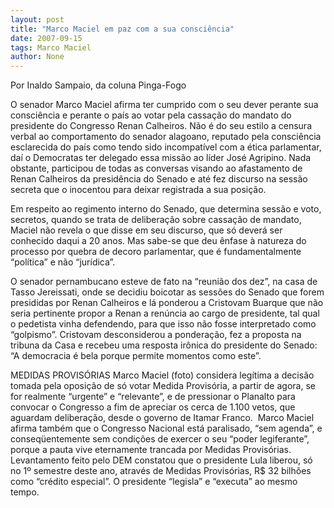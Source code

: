 ```yaml
---
layout: post
title: "Marco Maciel em paz com a sua consciência"
date: 2007-09-15
tags: Marco Maciel
author: None
---
```

Por Inaldo Sampaio, da coluna Pinga-Fogo

O senador Marco Maciel afirma ter cumprido com o seu dever perante sua consci&ecirc;ncia e perante o pa&iacute;s ao votar pela cassa&ccedil;&atilde;o do mandato do presidente do Congresso Renan Calheiros. 
N&atilde;o &eacute; do seu estilo a censura verbal ao comportamento do senador alagoano, reputado pela consci&ecirc;ncia esclarecida do pa&iacute;s como tendo sido incompat&iacute;vel com a &eacute;tica parlamentar, da&iacute; o Democratas ter delegado essa miss&atilde;o ao l&iacute;der Jos&eacute; Agripino. 
Nada obstante, participou de todas as conversas visando ao afastamento de Renan Calheiros da presid&ecirc;ncia do Senado e at&eacute; fez discurso na sess&atilde;o secreta que o inocentou para deixar registrada a sua posi&ccedil;&atilde;o. 

Em respeito ao regimento interno do Senado, que determina sess&atilde;o e voto, secretos, quando se trata de delibera&ccedil;&atilde;o sobre cassa&ccedil;&atilde;o de mandato, Maciel n&atilde;o revela o que disse em seu discurso, que s&oacute; dever&aacute; ser conhecido daqui a 20 anos. 
Mas sabe-se que deu &ecirc;nfase &agrave; natureza do processo por quebra de decoro parlamentar, que &eacute; fundamentalmente &ldquo;pol&iacute;tica&rdquo; e n&atilde;o &ldquo;jur&iacute;dica&rdquo;. 

O senador pernambucano esteve de fato na &ldquo;reuni&atilde;o dos dez&rdquo;, na casa de Tasso Jereissati, onde se decidiu boicotar as sess&otilde;es do Senado que forem presididas por Renan Calheiros e l&aacute; ponderou a Cristovam Buarque que n&atilde;o seria pertinente propor a Renan a ren&uacute;ncia ao cargo de presidente, tal qual o pedetista vinha defendendo, para que isso n&atilde;o fosse interpretado como &ldquo;golpismo&rdquo;. 
Cristovam desconsiderou a pondera&ccedil;&atilde;o, fez a proposta na tribuna da Casa e recebeu uma resposta ir&ocirc;nica do presidente do Senado: &ldquo;A democracia &eacute; bela porque permite momentos como este&rdquo;. 

MEDIDAS PROVIS&Oacute;RIAS
Marco Maciel (foto) considera leg&iacute;tima a decis&atilde;o tomada pela oposi&ccedil;&atilde;o de s&oacute; votar Medida Provis&oacute;ria, a partir de agora, se for realmente &ldquo;urgente&rdquo; e &ldquo;relevante&rdquo;, e de pressionar o Planalto para convocar o Congresso a fim de apreciar os cerca de 1.100 vetos, que aguardam delibera&ccedil;&atilde;o, desde o governo de Itamar Franco.&nbsp;
Marco Maciel afirma tamb&eacute;m que o Congresso Nacional est&aacute; paralisado, &ldquo;sem agenda&rdquo;, e conseq&uuml;entemente sem condi&ccedil;&otilde;es de exercer o seu &ldquo;poder legiferante&rdquo;, porque a pauta vive eternamente trancada por Medidas Provis&oacute;rias.&nbsp;
Levantamento feito pelo DEM constatou que o presidente Lula liberou, s&oacute; no 1&ordm; semestre deste ano, atrav&eacute;s de Medidas Provis&oacute;rias, R$ 32 bilh&otilde;es como &ldquo;cr&eacute;dito especial&rdquo;. O presidente &ldquo;legisla&rdquo; e &ldquo;executa&rdquo; ao mesmo tempo. 